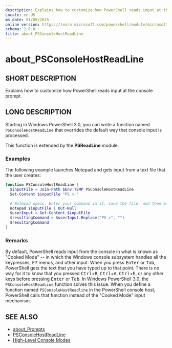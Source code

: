 ```yaml
---
description: Explains how to customize how PowerShell reads input at the console prompt.
Locale: en-US
ms.date: 01/09/2025
online version: https://learn.microsoft.com/powershell/module/microsoft.powershell.core/about/about_psconsolehostreadline?view=powershell-7.5&WT.mc_id=ps-gethelp
schema: 2.0.0
title: about_PSConsoleHostReadLine
---
```

# about_PSConsoleHostReadLine

## SHORT DESCRIPTION

Explains how to customize how PowerShell reads input at the console prompt.

## LONG DESCRIPTION

Starting in Windows PowerShell 3.0, you can write a function named
`PSConsoleHostReadLine` that overrides the default way that console input is
processed.

This function is extended by the **PSReadLine** module.

### Examples

The following example launches Notepad and gets input from a text file that
the user creates:

```powershell
function PSConsoleHostReadLine {
  $inputFile = Join-Path $Env:TEMP PSConsoleHostReadLine
  Set-Content $inputFile "PS > "

  # Notepad opens. Enter your command in it, save the file, and then exit.
  notepad $inputFile | Out-Null
  $userInput = Get-Content $inputFile
  $resultingCommand = $userInput.Replace("PS >", "")
  $resultingCommand
}
```

### Remarks

By default, PowerShell reads input from the console in what is known as "Cooked
Mode" -- in which the Windows console subsystem handles all the keypresses,
<kbd>F7</kbd> menus, and other input. When you press <kbd>Enter</kbd> or
<kbd>Tab</kbd>, PowerShell gets the text that you have typed up to that point.
There is no way for it to know that you pressed <kbd>Ctrl</kbd>+<kbd>R</kbd>,
<kbd>Ctrl</kbd>+<kbd>A</kbd>, <kbd>Ctrl</kbd>+<kbd>E</kbd>, or any other keys
before pressing <kbd>Enter</kbd> or <kbd>Tab</kbd>. In Windows PowerShell 3.0,
the `PSConsoleHostReadLine` function solves this issue. When you define a
function named `PSConsoleHostReadline` in the PowerShell console host,
PowerShell calls that function instead of the "Cooked Mode" input mechanism.

## SEE ALSO

- [about_Prompts](about_Prompts.md)
- [PSConsoleHostReadLine](/powershell/module/psreadline/psconsolehostreadline)
- [High-Level Console Modes](/windows/console/high-level-console-modes)

